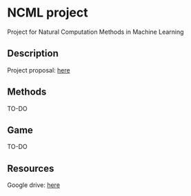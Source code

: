 # NCML project
Project for Natural Computation Methods in Machine Learning 
## Description
Project proposal: [here](https://drive.google.com/drive/folders/1PvpYXdNtiZo-MlEE25LgSPYPdH4xnQT5?usp=sharing)
## Methods
TO-DO
## Game
TO-DO
## Resources
Google drive: [here](https://drive.google.com/drive/folders/1PvpYXdNtiZo-MlEE25LgSPYPdH4xnQT5?usp=sharing)

